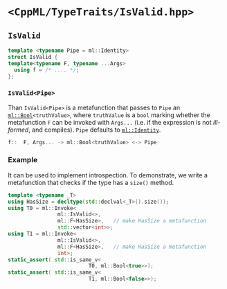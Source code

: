 # `<CppML/TypeTraits/IsValid.hpp>`

## `IsValid`

```c++
template <typename Pipe = ml::Identity>
struct IsValid {
template<typename F, typename ...Args>
  using f = /* .... */;
};
```
### `IsValid<Pipe>`

Than `IsValid<Pipe>` is a metafunction that passes to `Pipe` an [`ml::Bool`](../Vocabulary/Value.md)`<truthValue>`, where `truthValue` is a `bool` marking whether the metafunction `F` can be invoked with `Args...` (i.e. if the expression is not *ill-formed*, and compiles). `Pipe` defaults to [`ml::Identity`](../Functional/Identity.md).

```c++
f::  F, Args... -> ml::Bool<truthValue> <-> Pipe
```

### Example

It can be used to implement introspection. To demonstrate, we write a metafunction that checks if the type has a `size()` method.

```c++
template <typename _T>
using HasSize = decltype(std::declval<_T>().size());
using T0 = ml::Invoke<
                ml::IsValid<>,
                ml::F<HasSize>,   // make HasSize a metafunction
                std::vector<int>>;
using T1 = ml::Invoke<
                ml::IsValid<>,
                ml::F<HasSize>,   // make HasSize a metafunction
                int>;
static_assert( std::is_same_v<
                          T0, ml::Bool<true>>);
static_assert( std::is_same_v<
                          T1, ml::Bool<false>>);
```
